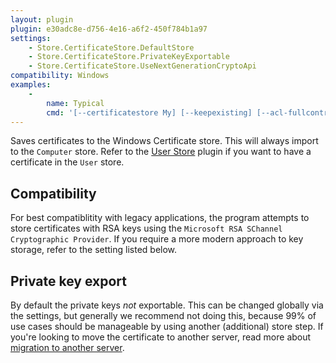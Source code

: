 ```yaml
---
layout: plugin
plugin: e30adc8e-d756-4e16-a6f2-450f784b1a97
settings:
    - Store.CertificateStore.DefaultStore
    - Store.CertificateStore.PrivateKeyExportable
    - Store.CertificateStore.UseNextGenerationCryptoApi
compatibility: Windows
examples:
    - 
        name: Typical
        cmd: '[‑‑certificatestore My] [‑‑keepexisting] [‑‑acl-fullcontrol "network service,administrators"] [‑‑acl-read "myapp"]'  
---
```

Saves certificates to the Windows Certificate store. This will always import to the `Computer` store. Refer to the [User Store](/reference/plugins/store/userstore) plugin if you want to have a certificate in the `User` store.

## Compatibility
For best compatiblitity with legacy applications, the program attempts to store certificates with RSA keys using the `Microsoft RSA SChannel Cryptographic Provider`. If you require a more modern approach to key storage, refer to the setting listed below.

## Private key export
By default the private keys *not* exportable. This can be changed globally via the settings, but generally we recommend not doing this, because 99% of use cases should be manageable by using another (additional) store step. If you're looking to move the certificate to another server, read more about [migration to another server](/manual/migration).